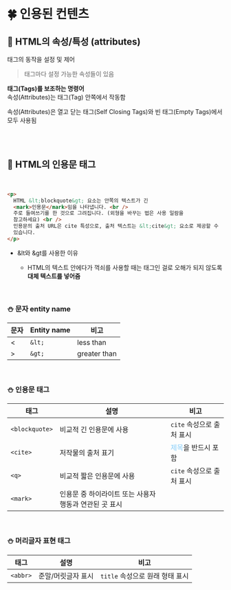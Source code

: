 # 🍀 인용된 컨텐츠

## 🧸 HTML의 속성/특성 (attributes)

태그의 동작을 설정 및 제어

> 태그마다 설정 가능한 속성들이 있음

**태그(Tags)를 보조하는 명령어** <br>
속성(Attributes)는 태그(Tag) 안쪽에서 작동함

속성(Attributes)은 열고 닫는 태그(Self Closing Tags)와 빈 태그(Empty Tags)에서 모두 사용됨

<br><br>

## 🧸 HTML의 인용문 태그

<br>

```html
<p>
  HTML &lt;blockquote&gt; 요소는 안쪽의 텍스트가 긴
  <mark>인용문</mark>임을 나타냅니다. <br />
  주로 들여쓰기를 한 것으로 그려집니다. (외형을 바꾸는 법은 사용 일람을
  참고하세요) <br />
  인용문의 출처 URL은 cite 특성으로, 출처 텍스트는 &lt;cite&gt; 요소로 제공할 수
  있습니다.
</p>
```

- &lt와 &gt를 사용한 이유

  - HTML의 텍스트 안에다가 꺽쇠를 사용할 때는 태그인 걸로 오해가 되지 않도록 **대체 텍스트를 넣어줌**

<br>

### ⛄ 문자 entity name

| 문자 | Entity name | 비고         |
| ---- | ----------- | ------------ |
| <    | `&lt;`      | less than    |
| >    | `&gt;`      | greater than |

<br>

### ⛄ 인용문 태그

| 태그           | 설명                                                   | 비고                                                       |
| -------------- | ------------------------------------------------------ | ---------------------------------------------------------- |
| `<blockquote>` | 비교적 긴 인용문에 사용                                | `cite` 속성으로 출처 표시                                  |
| `<cite>`       | 저작물의 출처 표기                                     | <span style="color:lightskyblue">제목</span>을 반드시 포함 |
| `<q>`          | 비교적 짧은 인용문에 사용                              | `cite` 속성으로 출처 표시                                  |
| `<mark>`       | 인용문 중 하이라이트 또는 사용자 행동과 연관된 곳 표시 |                                                            |

<br>

### ⛄ 머리글자 표현 태그

| 태그     | 설명               | 비고                            |
| -------- | ------------------ | ------------------------------- |
| `<abbr>` | 준말/머릿글자 표시 | `title` 속성으로 원래 형태 표시 |

